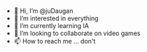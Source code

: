 - 👋 Hi, I’m @juDaugan
- 👀 I’m interested in everything
- 🌱 I’m currently learning IA
- 💞️ I’m looking to collaborate on video games
- 📫 How to reach me ... don't

<!---
juDaugan/juDaugan is a ✨ special ✨ repository because its `README.md` (this file) appears on your GitHub profile.
You can click the Preview link to take a look at your changes.
--->
